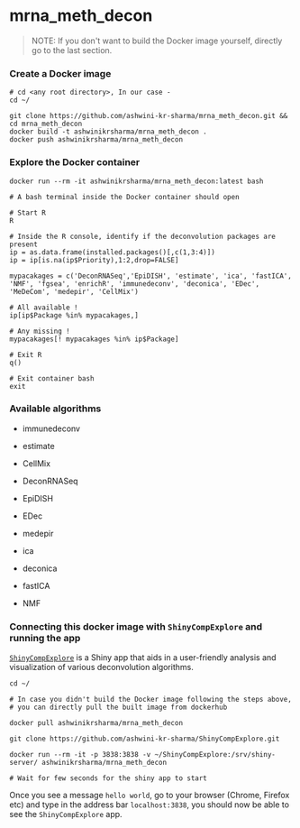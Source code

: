 # mrna_meth_decon

> NOTE: If you don't want to build the Docker image yourself, directly go to the last section.

### Create a Docker image

```
# cd <any root directory>, In our case -
cd ~/

git clone https://github.com/ashwini-kr-sharma/mrna_meth_decon.git && cd mrna_meth_decon
docker build -t ashwinikrsharma/mrna_meth_decon .
docker push ashwinikrsharma/mrna_meth_decon

```

### Explore the Docker container

```
docker run --rm -it ashwinikrsharma/mrna_meth_decon:latest bash

# A bash terminal inside the Docker container should open

# Start R
R

# Inside the R console, identify if the deconvolution packages are present
ip = as.data.frame(installed.packages()[,c(1,3:4)])
ip = ip[is.na(ip$Priority),1:2,drop=FALSE]

mypacakages = c('DeconRNASeq','EpiDISH', 'estimate', 'ica', 'fastICA', 'NMF', 'fgsea', 'enrichR', 'immunedeconv', 'deconica', 'EDec', 'MeDeCom', 'medepir', 'CellMix')

# All available !
ip[ip$Package %in% mypacakages,]

# Any missing !
mypacakages[! mypacakages %in% ip$Package]

# Exit R
q()

# Exit container bash
exit

```

### Available algorithms

- immunedeconv
- estimate
- CellMix
- DeconRNASeq

- EpiDISH
- EDec
- medepir

- ica
- deconica
- fastICA
- NMF

### Connecting this docker image with `ShinyCompExplore` and running the app

[`ShinyCompExplore`](https://github.com/ashwini-kr-sharma/ShinyCompExplore) is a Shiny app that aids in a user-friendly analysis and visualization of various deconvolution algorithms.

```
cd ~/

# In case you didn't build the Docker image following the steps above,
# you can directly pull the built image from dockerhub

docker pull ashwinikrsharma/mrna_meth_decon

git clone https://github.com/ashwini-kr-sharma/ShinyCompExplore.git

docker run --rm -it -p 3838:3838 -v ~/ShinyCompExplore:/srv/shiny-server/ ashwinikrsharma/mrna_meth_decon

# Wait for few seconds for the shiny app to start

```

Once you see a message `hello world`, go to your browser (Chrome, Firefox etc) and type in the address bar `localhost:3838`, you should now be able to see the `ShinyCompExplore` app.
